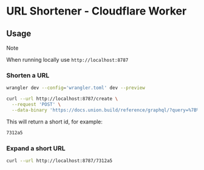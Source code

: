 # URL Shortener - Cloudflare Worker

## Usage

> [!NOTE]
> When running locally use `http://localhost:8787`

### Shorten a URL

```bash
wrangler dev --config='wrangler.toml' dev --preview
```

```bash
curl --url http://localhost:8787/create \
  --request 'POST' \
  --data-binary 'https://docs.union.build/reference/graphql/?query=%7B%20__typename%20%7D'
```

This will return a short id, for example:

```sh
7312a5
```

### Expand a short URL

```bash
curl --url http://localhost:8787/7312a5
```
